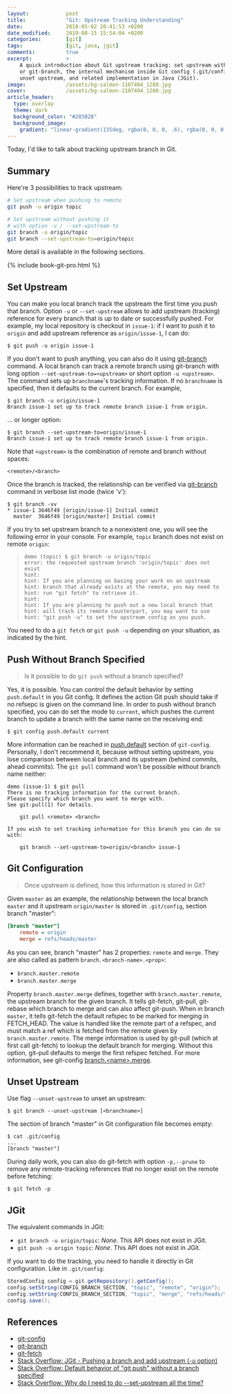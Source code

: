 ```yaml
---
layout:            post
title:             "Git: Upstream Tracking Understanding"
date:              2018-05-02 20:41:53 +0200
date_modified:     2019-08-15 15:54:04 +0200
categories:        [git]
tags:              [git, java, jgit]
comments:          true
excerpt:           >
    A quick introduction about Git upstream tracking: set upstream with git-push
    or git-branch, the internal mechanism inside Git config (.git/config),
    unset upstream, and related implementation in Java (JGit).
image:             /assets/bg-salmon-1107404_1280.jpg
cover:             /assets/bg-salmon-1107404_1280.jpg
article_header:
  type: overlay
  theme: dark
  background_color: "#203028"
  background_image:
    gradient: "linear-gradient(135deg, rgba(0, 0, 0, .6), rgba(0, 0, 0, .4))"
---
```


Today, I'd like to talk about tracking upstream branch in Git.

## Summary

Here're 3 possibilities to track upstream:

```sh
# Set upstream when pushing to remote
git push -u origin topic

# Set upstream without pushing it
# with option -u / --set-upstream-to
git branch -u origin/topic
git branch --set-upstream-to=origin/topic
```

More detail is available in the following sections.

{% include book-git-pro.html %}

## Set Upstream

You can make you local branch track the upstream the first time you push that
branch. Option `-u` or `--set-upstream` allows to add upstream (tracking)
reference for every branch that is up to date or successfully pushed. For
example, my local repository is checkout in `issue-1`: if I want to push it
to `origin` and add upstream reference as `origin/issue-1`, I can do:

```
$ git push -u origin issue-1
```

If you don't want to push anything, you can also do it using
[git-branch][git-branch] command. A local branch can track a remote branch using
git-branch with long option `--set-upstream-to=<upstream>` or short option
`-u <upstream>`. The command sets up `branchname`'s tracking information. If no
`branchname` is specified, then it defaults to the current branch. For example,

```
$ git branch -u origin/issue-1
Branch issue-1 set up to track remote branch issue-1 from origin.
```

... or longer option:

```
$ git branch --set-upstream-to=origin/issue-1
Branch issue-1 set up to track remote branch issue-1 from origin.
```

Note that `<upstream>` is the combination of remote and branch without spaces:

    <remote>/<branch>

Once the branch is tracked, the relationship can be verified via
[git-branch][git-branch] command in verbose list mode (twice 'v'):

```
$ git branch -vv
* issue-1 3646f49 [origin/issue-1] Initial commit
  master  3646f49 [origin/master] Initial commit
```

If you try to set upstream branch to a nonexistent one, you will see the
following error in your console. For example, `topic` branch does not exist on
remote `origin`:

> ```
> demo (topic) $ git branch -u origin/topic
> error: the requested upstream branch 'origin/topic' does not exist
> hint:
> hint: If you are planning on basing your work on an upstream
> hint: branch that already exists at the remote, you may need to
> hint: run "git fetch" to retrieve it.
> hint:
> hint: If you are planning to push out a new local branch that
> hint: will track its remote counterpart, you may want to use
> hint: "git push -u" to set the upstream config as you push.
> ```

You need to do a `git fetch` or `git push -u` depending on your situation, as
indicated by the hint.

## Push Without Branch Specified

> Is it possible to do `git push` without a branch specified?

Yes, it is possible. You can control the default behavior by setting
`push.default` in you Git config. It defines the action Git
push should take if no refsepc is given on the command line. In order to push
without branch specified, you can do set the mode to `current`, which pushes the
current branch to update a branch with the same name on the receiving end:

```
$ git config push.default current
```

More information can be reached in
[push.default](https://git-scm.com/docs/git-config#Documentation/git-config.txt-pushdefault)
section of `git-config`. Personally, I don't recommend it, because
without setting upstream, you lose comparison between local branch and its
upstream (behind commits, ahead commits). The `git pull` command won't be
possible without branch name neither:

```
demo (issue-1) $ git pull
There is no tracking information for the current branch.
Please specify which branch you want to merge with.
See git-pull(1) for details.

    git pull <remote> <branch>

If you wish to set tracking information for this branch you can do so with:

    git branch --set-upstream-to=origin/<branch> issue-1
```

## Git Configuration

> Once upstream is defined, how this information is stored in Git?

Given `master` as an example, the relationship between the local branch
`master` and it upstream `origin/master` is stored in `.git/config`, section
branch "master":

```ini
[branch "master"]
    remote = origin
    merge = refs/heads/master
```

As you can see, branch "master" has 2 properties: `remote` and `merge`. They are
also called as pattern `branch.<branch-name>.<prop>`:

- `branch.master.remote`
- `branch.master.merge`

Property `branch.master.merge` defines, together with `branch.master.remote`,
the upstream branch for the given branch. It tells git-fetch, git-pull,
git-rebase which branch to merge and can also affect git-push. When in branch
`master`, it tells git-fetch the default refspec to be marked for merging in
FETCH\_HEAD. The value is handled like the remote part of a refspec, and must
match a ref which is fetched from the remote given by `branch.master.remote`.
The merge information is used by git-pull (which at first call git-fetch) to
lookup the default branch for merging. Without this option, git-pull defaults
to merge the first refspec fetched. For more information, see git-config
[branch.\<name\>.merge](https://git-scm.com/docs/git-config#Documentation/git-config.txt-branchltnamegtmerge).

## Unset Upstream

Use flag `--unset-upstream` to unset an upstream:

    $ git branch --unset-upstream [<branchname>]

The section of branch "master" in Git configuration file becomes empty:

```
$ cat .git/config
...
[branch "master"]
```

During daily work, you can also do git-fetch with option `-p,--prune` to
remove any remote-tracking references that no longer exist on the remote before
fetching:

    $ git fetch -p

## JGit

The equivalent commands in JGit:

- `git branch -u origin/topic`: _None_. This API does not exist in JGit.
- `git push -u origin topic`: _None_. This API does not exist in JGit.

If you want to do the tracking, you need to handle it directly in Git
configuration. Like in `.git/config`:

```java
StoredConfig config = git.getRepository().getConfig();
config.setString(CONFIG_BRANCH_SECTION, "topic", "remote", "origin");
config.setString(CONFIG_BRANCH_SECTION, "topic", "merge", "refs/heads/topic");
config.save();
```

## References

- [git-config][1]
- [git-branch][git-branch]
- [git-fetch][3]
- [Stack Overflow: JGit - Pushing a branch and add upstream (-u option)][4]
- [Stack Overflow: Default behavior of "git push" without a branch
  specified](https://stackoverflow.com/questions/948354/)
- [Stack Overflow: Why do I need to do --set-upstream all the
  time?](https://stackoverflow.com/questions/6089294/)

[4]: https://stackoverflow.com/questions/27823940/jgit-pushing-a-branch-and-add-upstream-u-option
[3]: https://git-scm.com/docs/git-fetch
[git-branch]: https://git-scm.com/docs/git-branch
[1]: https://git-scm.com/docs/git-config
